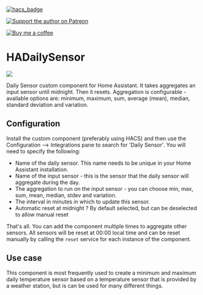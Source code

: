 [![hacs_badge](https://img.shields.io/badge/HACS-Default-orange.svg)](https://github.com/custom-components/hacs)

[![Support the author on Patreon][patreon-shield]][patreon]

[![Buy me a coffee][buymeacoffee-shield]][buymeacoffee]

[patreon-shield]: https://frenck.dev/wp-content/uploads/2019/12/patreon.png
[patreon]: https://www.patreon.com/dutchdatadude

[buymeacoffee]: https://www.buymeacoffee.com/dutchdatadude
[buymeacoffee-shield]: https://www.buymeacoffee.com/assets/img/custom_images/orange_img.png

# HADailySensor
![](logo.png?raw=true)

Daily Sensor custom component for Home Assistant. It takes aggregates an input sensor until midnight. Then it resets.
Aggregation is configurable - available options are: minimum, maximum, sum, average (mean), median, standard deviation and variation.

## Configuration
Install the custom component (preferably using HACS) and then use the Configuration --> Integrations pane to search for 'Daily Sensor'. You will need to specify the following:
- Name of the daily sensor. This name needs to be unique in your Home Assistant installation.
- Name of the input sensor - this is the sensor that the daily sensor will aggregate during the day.
- The aggregation to run on the input sensor - you can choose min, max, sum, mean, median, stdev and variation.
- The interval in minutes in which to update this sensor.
- Automatic reset at midnight ? By default selected, but can be deselected to allow manual reset

That's all. You can add the component multiple times to aggregate other sensors. All sensors will be reset at 00:00 local time and can be reset manually by calling the `reset` service for each instance of the component.

## Use case
This component is most frequently used to create a minimum and maximum daily temperature sensor based on a temperature sensor that is provided by a weather station, but is can be used for many different things.

